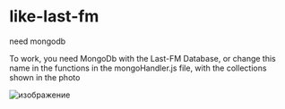 # like-last-fm
need mongodb

To work, you need MongoDb with the Last-FM Database, or change this name in the functions in the mongoHandler.js file, with the collections shown in the photo


![изображение](https://user-images.githubusercontent.com/47490401/205090146-16d48d57-6fd2-47bb-b64c-3b742da6b583.png)
